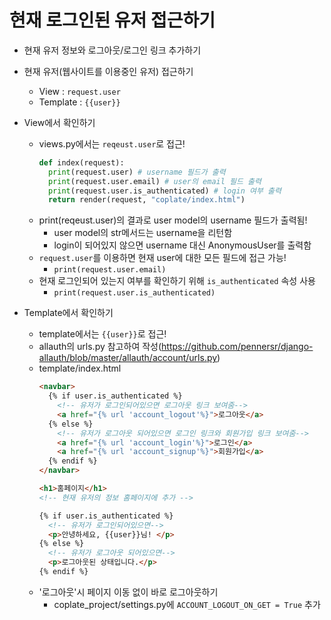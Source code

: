 # 현재 로그인된 유저 접근하기

- 현재 유저 정보와 로그아웃/로그인 링크 추가하기

- 현재 유저(웹사이트를 이용중인 유저) 접근하기
  - View : `request.user`
  - Template : `{{user}}`

- View에서 확인하기
  - views.py에서는 `reqeust.user`로 접근!
    ```py
    def index(request):
      print(request.user) # username 필드가 출력
      print(request.user.email) # user의 email 필드 출력
      print(request.user.is_authenticated) # login 여부 출력
      return render(request, "coplate/index.html")
    ```
  - print(reqeust.user)의 결과로 user model의 username 필드가 출력됨!
    - user model의 str메서드는 username을 리턴함
    - login이 되어있지 않으면 username 대신 AnonymousUser를 출력함
  - `request.user`를 이용하면 현재 user에 대한 모든 필드에 접근 가능!
    - `print(request.user.email)`
  - 현재 로그인되어 있는지 여부를 확인하기 위해 `is_authenticated` 속성 사용
    - `print(request.user.is_authenticated)`

- Template에서 확인하기
  - template에서는 `{{user}}`로 접근!
  - allauth의 urls.py 참고하여 작성(https://github.com/pennersr/django-allauth/blob/master/allauth/account/urls.py)
  - template/index.html
    ```html
    <navbar>
      {% if user.is_authenticated %}
        <!-- 유저가 로그인되어있으면 로그아웃 링크 보여줌-->
        <a href="{% url 'account_logout'%}">로그아웃</a>
      {% else %}
        <!-- 유저가 로그아웃 되어있으면 로그인 링크와 회원가입 링크 보여줌-->
        <a href="{% url 'account_login'%}">로그인</a>
        <a href="{% url 'account_signup'%}">회원가입</a>
      {% endif %}
    </navbar>

    <h1>홈페이지</h1>
    <!-- 현재 유저의 정보 홈페이지에 추가 -->

    {% if user.is_authenticated %}
      <!-- 유저가 로그인되어있으면-->
      <p>안녕하세요, {{user}}님! </p>
    {% else %}
      <!-- 유저가 로그아웃 되어있으면-->
      <p>로그아웃된 상태입니다.</p>
    {% endif %}
    ```
  - '로그아웃'시 페이지 이동 없이 바로 로그아웃하기
    - coplate_project/settings.py에 `ACCOUNT_LOGOUT_ON_GET = True` 추가
